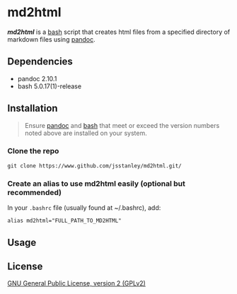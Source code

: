 # md2html

***md2html*** is a [bash](https://www.gnu.org/software/bash/) script that creates html files from a specified directory of markdown files using [pandoc](https://www.pandoc.org).

## Dependencies

- pandoc 2.10.1
- bash 5.0.17(1)-release

## Installation

> Ensure [pandoc](https://www.pandoc.org/) and [bash](https://www.gnu.org/software/bash/) that meet or exceed the version numbers noted above are installed on your system.

### Clone the repo

```
git clone https://www.github.com/jsstanley/md2html.git/
```

### Create an alias to use md2html easily (optional but recommended)

In your `.bashrc` file (usually found at ~/.bashrc), add:
```
alias md2html="FULL_PATH_TO_MD2HTML"
```

## Usage

## License

[GNU General Public License, version 2 (GPLv2)](https://www.gnu.org/licenses/old-licenses/gpl-2.0.txt)
